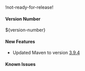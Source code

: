 !not-ready-for-release!

#### Version Number
${version-number}

#### New Features
- Updated Maven to version [3.9.4](https://maven.apache.org/docs/3.9.4/release-notes.html)

#### Known Issues

